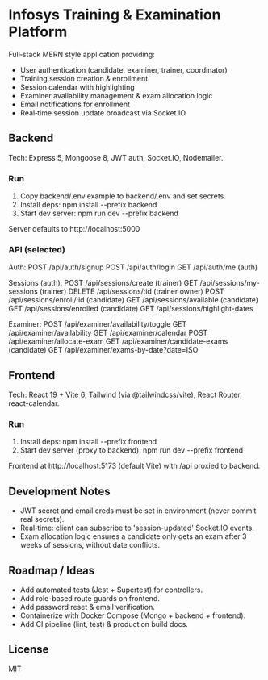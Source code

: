 # Infosys Training & Examination Platform

Full‑stack MERN style application providing:
* User authentication (candidate, examiner, trainer, coordinator)
* Training session creation & enrollment
* Session calendar with highlighting
* Examiner availability management & exam allocation logic
* Email notifications for enrollment
* Real‑time session update broadcast via Socket.IO

## Backend
Tech: Express 5, Mongoose 8, JWT auth, Socket.IO, Nodemailer.

### Run
1. Copy backend/.env.example to backend/.env and set secrets.
2. Install deps:
	npm install --prefix backend
3. Start dev server:
	npm run dev --prefix backend

Server defaults to http://localhost:5000

### API (selected)
Auth:
POST /api/auth/signup
POST /api/auth/login
GET  /api/auth/me (auth)

Sessions (auth):
POST /api/sessions/create (trainer)
GET  /api/sessions/my-sessions (trainer)
DELETE /api/sessions/:id (trainer owner)
POST /api/sessions/enroll/:id (candidate)
GET  /api/sessions/available (candidate)
GET  /api/sessions/enrolled (candidate)
GET  /api/sessions/highlight-dates

Examiner:
POST /api/examiner/availability/toggle
GET  /api/examiner/availability
GET  /api/examiner/calendar
POST /api/examiner/allocate-exam
GET  /api/examiner/candidate-exams (candidate)
GET  /api/examiner/exams-by-date?date=ISO

## Frontend
Tech: React 19 + Vite 6, Tailwind (via @tailwindcss/vite), React Router, react-calendar.

### Run
1. Install deps:
	npm install --prefix frontend
2. Start dev server (proxy to backend):
	npm run dev --prefix frontend

Frontend at http://localhost:5173 (default Vite) with /api proxied to backend.

## Development Notes
* JWT secret and email creds must be set in environment (never commit real secrets).
* Real‑time: client can subscribe to 'session-updated' Socket.IO events.
* Exam allocation logic ensures a candidate only gets an exam after 3 weeks of sessions, without date conflicts.

## Roadmap / Ideas
* Add automated tests (Jest + Supertest) for controllers.
* Add role-based route guards on frontend.
* Add password reset & email verification.
* Containerize with Docker Compose (Mongo + backend + frontend).
* Add CI pipeline (lint, test) & production build docs.

## License
MIT